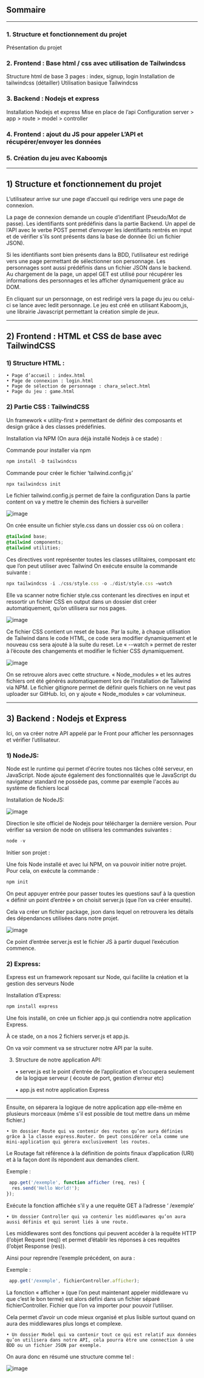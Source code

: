
## Sommaire

***

###    1. Structure et fonctionnement du projet
Présentation du projet

###     2. Frontend : Base html / css avec utilisation de Tailwindcss

Structure html de base 3 pages : index, signup, login
Installation de tailwindcss (détailler)
Utilisation basique Tailwindcss

###     3. Backend : Nodejs et express

Installation Nodejs et express
Mise en place de l’api
Configuration server > app > route > model > controller

###     4. Frontend : ajout du JS pour appeler L’API et récupérer/envoyer les données

###     5. Création du jeu avec Kaboomjs

***

## 1) Structure et fonctionnement du projet

L’utilisateur arrive sur une page d’accueil qui redirige vers une page de connexion. 

La page de connexion demande un couple d’identifiant (Pseudo/Mot de passe).
Les identifiants sont prédéfinis dans la partie Backend.
Un appel de l’API avec le verbe POST permet d’envoyer les identifiants rentrés en input et de vérifier s'ils sont présents dans la base de donnée (Ici un fichier JSON).

Si les identifiants sont bien présents dans la BDD, l’utilisateur est redirigé vers une page permettant de sélectionner son personnage.
Les personnages sont aussi prédéfinis dans un fichier JSON dans le backend.
Au chargement de la page, un appel GET est utilisé pour récupérer les informations des personnages et les afficher dynamiquement grâce au DOM.

En cliquant sur un personnage, on est redirigé vers la page du jeu ou celui-ci se lance avec ledit personnage.
Le jeu est créé en utilisant Kaboom,js, une librairie Javascript permettant la création simple de jeux.

***

## 2) Frontend : HTML et CSS de base avec TailwindCSS

### 1) Structure HTML :

    • Page d’accueil : index.html
    • Page de connexion : login.html
    • Page de sélection de personnage : chara_select.html
    • Page du jeu : game.html



### 2) Partie CSS : TailwindCSS

Un framework « utility-first » permettant de définir des composants et design grâce à des classes prédéfinies.

Installation via NPM (On aura déjà installé Nodejs à ce stade) :

Commande pour installer via npm
```javascript
npm install -D tailwindcss
```

Commande pour créer le fichier ‘tailwind.config.js’
```javascript
npx tailwindcss init
```

Le fichier tailwind.config.js permet de faire la configuration
Dans la partie content on va y mettre le chemin des fichiers à surveiller

![image](https://user-images.githubusercontent.com/108260642/228917736-8de6f26c-00ed-476a-8fa2-6543cb345c8c.png)

On crée ensuite un fichier style.css dans un dossier css où on collera :
```css
@tailwind base;
@tailwind components;
@tailwind utilities;
```
Ces directives vont représenter toutes les classes utilitaires, composant etc que l’on peut utiliser avec Tailwind
On exécute ensuite la commande suivante :
```javascript
npx tailwindcss -i ./css/style.css -o ./dist/style.css –watch
```
Elle va scanner notre fichier style.css contenant les directives en input et ressortir un fichier CSS en output dans un dossier dist créer automatiquement, qu’on utilisera sur nos pages.

![image](https://user-images.githubusercontent.com/108260642/228917848-54bf4fc6-375e-4afe-971e-2cf73f5aa1fd.png)


Ce fichier CSS contient un reset de base. Par la suite, à chaque utilisation de Tailwind dans le code HTML, ce code sera modifier dynamiquement et le nouveau css sera ajouté à la suite du reset.
Le « --watch » permet de rester à l’écoute des changements et modifier le fichier CSS dynamiquement.


![image](https://user-images.githubusercontent.com/108260642/228917867-fd6a7f5a-a686-4776-84c2-049b1d3851c8.png)


On se retrouve alors avec cette structure. 
« Node_modules » et les autres fichiers ont été générés automatiquement lors de l’installation de Tailwind via NPM. 
Le fichier gitignore permet de définir quels fichiers on ne veut pas uploader sur GitHub. Ici, on y ajoute « Node_modules » car volumineux.

***

## 3) Backend : Nodejs et Express

Ici, on va créer notre API appelé par le Front pour afficher les personnages et vérifier l’utilisateur.

### 1) NodeJS:

Node est le runtime qui permet d'écrire toutes nos tâches côté serveur, en JavaScript. Node ajoute également des fonctionnalités que le JavaScript du navigateur standard ne possède pas, comme par exemple l'accès au système de fichiers local 

Installation de NodeJS:

![image](https://user-images.githubusercontent.com/108260642/228917886-2bf260aa-862a-4442-bac5-2b55e3a6b2c5.png)


Direction le site officiel de Nodejs pour télécharger la dernière version.
Pour vérifier sa version de node on utilisera les commandes suivantes :
```javascript
node -v
```

Initier son projet :

Une fois Node installé et avec lui NPM, on va pouvoir initier notre projet.
Pour cela, on exécute la commande :
```javascript
npm init
```

On peut appuyer entrée pour passer toutes les questions sauf à la question « définir un point d’entrée » on choisit server.js (que l’on va créer ensuite).

Cela va créer un fichier package, json dans lequel on retrouvera les détails des dépendances utilisées dans notre projet.

![image](https://user-images.githubusercontent.com/108260642/228917927-889abdcb-6599-49f6-9108-79709b68435c.png)


Ce point d’entrée server.js est le fichier JS à partir duquel l’exécution commence.

### 2) Express:

Express est un framework reposant sur Node, qui facilite la création et la gestion des serveurs Node 

Installation d’Express:

```javascript
npm install express
```

Une fois installé, on crée un fichier app.js qui contiendra notre application Express.

À ce stade, on a nos 2 fichiers server.js et app.js.

On va voir comment va se structurer notre API par la suite.

3) Structure de notre application API:

    • server.js est le point d’entrée de l’application et s’occupera seulement de la logique serveur ( écoute de port, gestion d’erreur etc)

    • app.js est notre application Express

***

Ensuite, on séparera la logique de notre application app elle-même en plusieurs morceaux (même s'il est possible de tout mettre dans un même fichier.)

    • Un dossier Route qui va contenir des routes qu’on aura définies grâce à la classe express.Router. On peut considérer cela comme une mini-application qui gérera exclusivement les routes.
Le Routage fait référence à la définition de points finaux d’application (URI) et à la façon dont ils répondent aux demandes client.

Exemple :
```javascript
 app.get('/exemple', function afficher (req, res) {
  res.send('Hello World!');
});
```

Exécute la fonction affichée s'il y a une requête GET à l’adresse ‘ /exemple’

    • Un dossier Controller qui va contenir les middlewares qu’on aura aussi définis et qui seront liés à une route.
Les middlewares sont des fonctions qui peuvent accéder à la requête HTTP (l’objet Request (req)) et permet d’établir les réponses à ces requêtes (l’objet Response (res)). 

Ainsi pour reprendre l’exemple précédent, on aura :

Exemple :
```javascript
 app.get('/exemple', fichierController.afficher);
```

La fonction « afficher » (que l’on peut maintenant appeler middleware vu que c’est le bon terme) est alors défini dans un fichier séparé fichierController.
Fichier que l’on va importer pour pouvoir l’utiliser.

Cela permet d’avoir un code mieux organisé et plus lisible surtout quand on aura des middlewares plus longs et complexe.


    • Un dossier Model qui va contenir tout ce qui est relatif aux données qu’on utilisera dans notre API, cela pourra être une connection à une BDD ou un fichier JSON par exemple. 

On aura donc en résumé une structure comme tel :

![image](https://user-images.githubusercontent.com/108260642/228917964-19909ae1-19fe-4a5a-9090-bfcd83903640.png)

